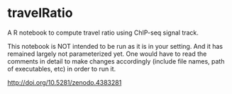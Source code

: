 # travelRatio
A R notebook to compute travel ratio using ChIP-seq signal track.

This notebook is NOT intended to be run as it is in your setting. And it has remained largely not parameterized yet. One would have to read the comments in detail to make changes accordingly (include file names, path of executables, etc) in order to run it.

http://doi.org/10.5281/zenodo.4383281
